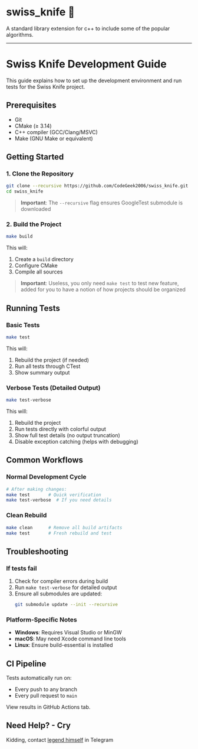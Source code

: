 # swiss_knife 🔪
A standard library extension for c++ to include some of the popular algorithms.

---
# Swiss Knife Development Guide

This guide explains how to set up the development environment and run tests for the Swiss Knife project.

## Prerequisites

- Git
- CMake (≥ 3.14)
- C++ compiler (GCC/Clang/MSVC)
- Make (GNU Make or equivalent)

## Getting Started

### 1. Clone the Repository

```bash
git clone --recursive https://github.com/CodeGeek2006/swiss_knife.git
cd swiss_knife
```

> **Important**: The `--recursive` flag ensures GoogleTest submodule is downloaded

### 2. Build the Project

```bash
make build
```

This will:
1. Create a `build` directory
2. Configure CMake
3. Compile all sources

> **Important**: Useless, you only need `make test` to test new feature, added for you to have a notion of how projects should be organized

## Running Tests

### Basic Tests

```bash
make test
```

This will:
1. Rebuild the project (if needed)
2. Run all tests through CTest
3. Show summary output

### Verbose Tests (Detailed Output)

```bash
make test-verbose
```

This will:
1. Rebuild the project
2. Run tests directly with colorful output
3. Show full test details (no output truncation)
4. Disable exception catching (helps with debugging)

## Common Workflows

### Normal Development Cycle

```bash
# After making changes:
make test       # Quick verification
make test-verbose  # If you need details
```

### Clean Rebuild

```bash
make clean      # Remove all build artifacts
make test       # Fresh rebuild and test
```

## Troubleshooting

### If tests fail

1. Check for compiler errors during build
2. Run `make test-verbose` for detailed output
3. Ensure all submodules are updated:
   ```bash
   git submodule update --init --recursive
   ```

### Platform-Specific Notes

- **Windows**: Requires Visual Studio or MinGW
- **macOS**: May need Xcode command line tools
- **Linux**: Ensure build-essential is installed

## CI Pipeline

Tests automatically run on:
- Every push to any branch
- Every pull request to `main`

View results in GitHub Actions tab.

## Need Help? - Cry

Kidding, contact [legend himself](https://t.me/shiroyash_a) in Telegram
